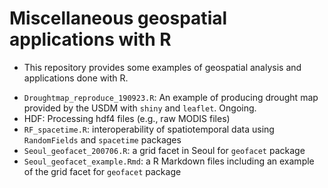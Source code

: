 # Miscellaneous geospatial applications with R
- This repository provides some examples of geospatial analysis and applications done with R.
+ `Droughtmap_reproduce_190923.R`: An example of producing drought map provided by the USDM with `shiny` and `leaflet`. Ongoing.
+ HDF: Processing hdf4 files (e.g., raw MODIS files)
+ `RF_spacetime.R`: interoperability of spatiotemporal data using `RandomFields` and `spacetime` packages
+ `Seoul_geofacet_200706.R`: a grid facet in Seoul for `geofacet` package
+ `Seoul_geofacet_example.Rmd`: a R Markdown files including an example of the grid facet for `geofacet` package

